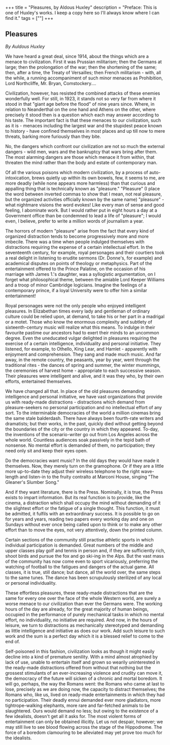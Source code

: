 +++
title = "Pleasures, by Aldous Huxley"
description = "Preface: This is one of Huxley's works. I keep a copy here so I'll always know where I can find it."
tags = [""]
+++

## Pleasures
*By Auldous Huxley*

We have heard a great deal, since 1914, about the things which are a menace to civilization. First it was Prussian militarism; then the Germans at large; then the prolongation of the war; then the shortening of the same; then, after a time, the Treaty of Versailles; then French militarism - with, all the while, a running accompaniment of such minor menaces as Prohibition, Lord Northcliffe, Mr. Bryan, Comstockery....

Civilization, however, has resisted the combined attacks of these enemies wonderfully well. For still, in 1923, it stands not so very far from where it stood in that "giant age before the flood" of nine years since. Where, in relation to Neanderthal on the one hand and Athens on the other, where precisely it stood then is a question which each may answer according to his taste. The important fact is that these menaces to our civilization, such as it is - menaces including the largest war and the stupidest peace known to history - have confined themselves in most places and up till now to mere threats, barking more furiously than they bite.

No, the dangers which confront our civilization are not so much the external dangers - wild men, wars and the bankruptcy that wars bring after them. The most alarming dangers are those which menace it from within, that threaten the mind rather than the body and estate of contemporary man.

Of all the various poisons which modern civilization, by a process of auto-intoxication, brews quietly up within its own bowels, few, it seems to me, are more deadly (while none appears more harmless) than that curious and appalling thing that is technically known as "pleasure." "Pleasure" (I place the word between inverted commas to show that I mean, not real pleasure, but the organized activities officially known by the same name) "pleasure" - what nightmare visions the word evokes! Like every man of sense and good feeling, I abominate work. But I would rather put in eight hours a day at a Government office than be condemned to lead a life of "pleasure"; I would even, I believe, prefer to write a million words of journalism a year.

The horrors of modern "pleasure" arise from the fact that every kind of organized distraction tends to become progressively more and more imbecile. There was a time when people indulged themselves with distractions requiring the expense of a certain intellectual effort. In the seventeenth century, for example, royal personages and their courtiers took a real delight in listening to erudite sermons (Dr. Donne's, for example) and academical disputes on points of theology or metaphysics. Part of the entertainment offered to the Prince Palatine, on the occasion of his marriage with James 1.'s daughter, was a syllogistic argumentation, on I forget what philosophical theme, between the amiable Lord Keeper Williams and a troop of minor Cambridge logicians. Imagine the feelings of a contemporary prince, if a loyal University were to offer him a similar entertainment!

Royal personages were not the only people who enjoyed intelligent pleasures. In Elizabethan times every lady and gentleman of ordinary culture could be relied upon, at demand, to take his or her part in a madrigal or a motet. Those who know the enormous complexity and subtlety of sixteenth-century music will realize what this means. To indulge in their favourite pastime our ancestors had to exert their minds to an uncommon degree. Even the uneducated vulgar delighted in pleasures requiring the exercise of a certain intelligence, individuality and personal initiative. They listened, for example, to Othello, King Lear, and Hamlet - apparently with enjoyment and comprehension. They sang and made much music. And far away, in the remote country, the peasants, year by year, went through the traditional rites - the dances of spring and summer, the winter mummings, the ceremonies of harvest home - appropriate to each successive season. Their pleasures were intelligent and alive, and it was they who, by their own efforts, entertained themselves.

We have changed all that. In place of the old pleasures demanding intelligence and personal initiative, we have vast organizations that provide us with ready-made distractions - distractions which demand from pleasure-seekers no personal participation and no intellectual effort of any sort. To the interminable democracies of the world a million cinemas bring the same stale balderdash. There have always been fourth-rate writers and dramatists; but their works, in the past, quickly died without getting beyond the boundaries of the city or the country in which they appeared. To-day, the inventions of the scenario-writer go out from Los Angeles across the whole world. Countless audiences soak passively in the tepid bath of nonsense. No mental effort is demanded of them, no participation; they need only sit and keep their eyes open.

Do the democracies want music? In the old days they would have made it themselves. Now, they merely turn on the gramophone. Or if they are a little more up-to-date they adjust their wireless telephone to the right wave-length and listen-in to the fruity contralto at Marconi House, singing "The Gleaner's Slumber Song."

And if they want literature, there is the Press. Nominally, it is true, the Press exists to impart information. But its real function is to provide, like the cinema, a distraction which shall occupy the mind without demanding of it the slightest effort or the fatigue of a single thought. This function, it must be admitted, it fulfils with an extraordinary success. It is possible to go on for years and years, reading two papers every working day and one on Sundays without ever once being called upon to think or to make any other effort than to move the eyes, not very attentively, down the printed column.

Certain sections of the community still practise athletic sports in which individual participation is demanded. Great numbers of the middle and upper classes play golf and tennis in person and, if they are sufficiently rich, shoot birds and pursue the fox and go ski-ing in the Alps. But the vast mass of the community has now come even to sport vicariously, preferring the watching of football to the fatigues and dangers of the actual game. All classes, it is true, still dance; but dance, all the world over, the same steps to the same tunes. The dance has been scrupulously sterilized of any local or personal individuality.

These effortless pleasures, these ready-made distractions that are the same for every one over the face of the whole Western world, are surely a worse menace to our civilization than ever the Germans were. The working hours of the day are already, for the great majority of human beings, occupied in the performance of purely mechanical tasks in which no mental effort, no individuality, no initiative are required. And now, in the hours of leisure, we turn to distractions as mechanically stereotyped and demanding as little intelligence and initiative as does our work. Add such leisure to such work and the sum is a perfect day which it is a blessed relief to come to the end of.

Self-poisoned in this fashion, civilization looks as though it might easily decline into a kind of premature senility. With a mind almost atrophied by lack of use, unable to entertain itself and grown so wearily uninterested in the ready-made distractions offered from without that nothing but the grossest stimulants of an ever-increasing violence and crudity can move it, the democracy of the future will sicken of a chronic and mortal boredom. It will go, perhaps, the way the Romans went: the Romans who came at last to lose, precisely as we are doing now, the capacity to distract themselves; the Romans who, like us, lived on ready-made entertainments in which they had no participation. Their deadly ennui demanded ever more gladiators, more tightrope-walking elephants, more rare and far-fetched animals to be slaughtered. Ours would demand no less; but owing to the existence of a few idealists, doesn't get all it asks for. The most violent forms of entertainment can only be obtained illicitly. Let us not despair, however; we may still live to see blood flowing across the stage of the Hippodrome. The force of a boredom clamouring to be alleviated may yet prove too much for the idealists.
